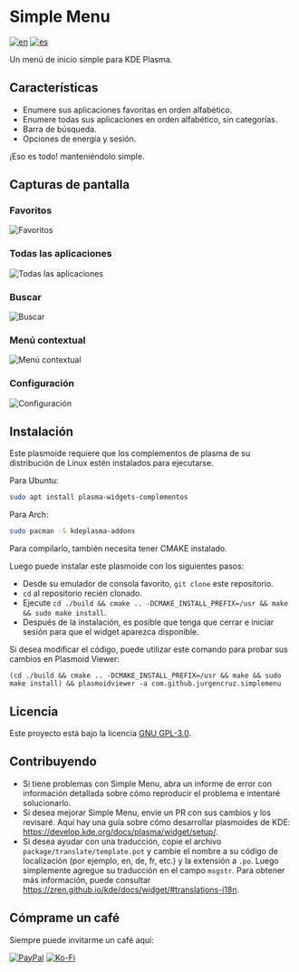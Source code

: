 # Simple Menu

[![en](https://img.shields.io/badge/lang-en-blue.svg)](https://github.com/jurgencruz/simplemenu/blob/master/README.md)
[![es](https://img.shields.io/badge/lang-es-blue.svg)](https://github.com/jurgencruz/simplemenu/blob/master/README.es.md)

Un menú de inicio simple para KDE Plasma.

## Características

- Enumere sus aplicaciones favoritas en orden alfabético.
- Enumere todas sus aplicaciones en orden alfabético, sin categorías.
- Barra de búsqueda.
- Opciones de energía y sesión.

¡Eso es todo! manteniéndolo simple.

## Capturas de pantalla

### Favoritos

![Favoritos](https://github.com/jurgencruz/simplemenu/blob/master/img/favorites.png?raw=true)

### Todas las aplicaciones

![Todas las aplicaciones](https://github.com/jurgencruz/simplemenu/blob/master/img/all-apps.png?raw=true)

### Buscar

![Buscar](https://github.com/jurgencruz/simplemenu/blob/master/img/search.png?raw=true)

### Menú contextual

![Menú contextual](https://github.com/jurgencruz/simplemenu/blob/master/img/context-menu.png?raw=true)

### Configuración

![Configuración](https://github.com/jurgencruz/simplemenu/blob/master/img/config.png?raw=true)

## Instalación

Este plasmoide requiere que los complementos de plasma de su distribución de Linux estén instalados para ejecutarse.

Para Ubuntu:

```bash
sudo apt install plasma-widgets-complementos
```

Para Arch:

```bash
sudo pacman -S kdeplasma-addons
```

Para compilarlo, también necesita tener CMAKE instalado.

Luego puede instalar este plasmoide con los siguientes pasos:

- Desde su emulador de consola favorito, `git clone` este repositorio.
- `cd` al repositorio recién clonado.
- Ejecute `cd ./build && cmake .. -DCMAKE_INSTALL_PREFIX=/usr && make && sudo make install`.
- Después de la instalación, es posible que tenga que cerrar e iniciar sesión para que el widget aparezca disponible.

Si desea modificar el código, puede utilizar este comando para probar sus cambios en Plasmoid Viewer:

`(cd ./build && cmake .. -DCMAKE_INSTALL_PREFIX=/usr && make && sudo make install) && plasmoidviewer -a com.github.jurgencruz.simplemenu`

## Licencia

Este proyecto está bajo la licencia [GNU GPL-3.0](https://choosealicense.com/licenses/gpl-3.0/).

## Contribuyendo

- Si tiene problemas con Simple Menu, abra un informe de error con información detallada sobre cómo reproducir el
  problema e intentaré solucionarlo.
- Si desea mejorar Simple Menu, envíe un PR con sus cambios y los revisaré. Aquí hay una guía sobre cómo desarrollar
  plasmoides de KDE: https://develop.kde.org/docs/plasma/widget/setup/.
- Si desea ayudar con una traducción, copie el archivo `package/translate/template.pot` y cambie el nombre a su código
  de localización (por ejemplo, en, de, fr, etc.) y la extensión a `.po`. Luego simplemente agregue su traducción en el
  campo `msgstr`. Para obtener más información, puede
  consultar https://zren.github.io/kde/docs/widget/#translations-i18n.

## Cómprame un café

Siempre puede invitarme un café aquí:

[![PayPal](https://img.shields.io/badge/PayPal-Donate-blue.svg?logo=paypal&style=for-the-badge)](https://www.paypal.com/donate/?business=AKVCM878H36R6&no_recurring=0&item_name=Cómprame+un+café¤cy_code=USD)
[![Ko-Fi](https://img.shields.io/badge/Ko--fi-Donate-blue.svg?logo=kofi&style=for-the-badge)](https://ko-fi.com/jurgencruz)
